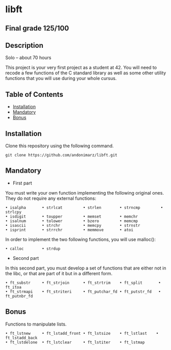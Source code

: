 # libft

## Final grade 125/100
  
## Description
  Solo – about 70 hours

This project is your very first project as a student at 42. You will need to recode a few functions of the C standard library as well as some other utility functions that you will use during your whole cursus.

## Table of Contents

- [Installation](#installation)
- [Mandatory](#Mandatory)
- [Bonus](#Bonus)

## Installation

Clone this repository using the following command.

    git clone https://github.com/andonimarz/libft.git

## Mandatory

  - First part
  
You must write your own function implementing the following original ones. They do
not require any external functions:
  
    • isalpha       • strlcat         • strlen        • strncmp         • strlcpy
    • isdigit       • toupper         • memset        • memchr
    • isalnum       • tolower         • bzero         • memcmp
    • isascii       • strchr          • memcpy        • strnstr
    • isprint       • strrchr         • memmove       • atoi

In order to implement the two following functions, you will use malloc():
  
    • calloc        • strdup
  
  - Second part
  
In this second part, you must develop a set of functions that are either not in the libc,
or that are part of it but in a different form.
  
    • ft_substr     • ft_strjoin      • ft_strtrim    • ft_split       • ft_itoa
    • ft_strmapi    • ft_striteri     • ft_putchar_fd • ft_putstr_fd   • ft_putnbr_fd

## Bonus

Functions to manipulate lists.
  
    • ft_lstnew     • ft_lstadd_front • ft_lstsize    • ft_lstlast    • ft_lstadd_back
    • ft_lstdelone  • ft_lstclear     • ft_lstiter    • ft_lstmap
